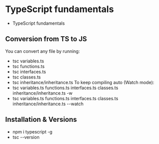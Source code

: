 # TypeScript fundamentals
- TypeScript fundamentals

## Conversion from TS to JS
You can convert any file by running:
- tsc variables.ts
- tsc functions.ts
- tsc interfaces.ts
- tsc classes.ts
- tsc inheritance/inheritance.ts
To keep compiling auto (Watch mode):
- tsc variables.ts functions.ts interfaces.ts classes.ts inheritance/inheritance.ts -w
- tsc variables.ts functions.ts interfaces.ts classes.ts inheritance/inheritance.ts --watch

## Installation & Versions
- npm i typescript -g
- tsc --version

